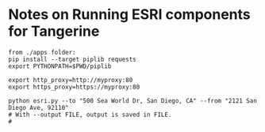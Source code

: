
Notes on Running ESRI components for Tangerine
==============================
```
from ./apps folder:
pip install --target piplib requests
export PYTHONPATH=$PWD/piplib

export http_proxy=http://myproxy:80
export https_proxy=https://myproxy:80

python esri.py --to "500 Sea World Dr, San Diego, CA" --from "2121 San Diego Ave, 92110"
# With --output FILE, output is saved in FILE.
#


```
